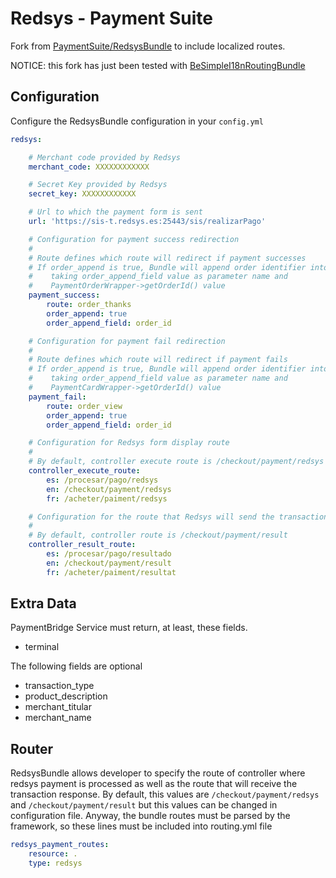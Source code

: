 Redsys - Payment Suite
=====

Fork from [PaymentSuite/RedsysBundle](https://github.com/PaymentSuite/RedsysBundle) to include localized routes.

NOTICE: this fork has just been tested with [BeSimpleI18nRoutingBundle](https://github.com/BeSimple/BeSimpleI18nRoutingBundle)

Configuration
-----

Configure the RedsysBundle configuration in your `config.yml`

``` yml
redsys:

    # Merchant code provided by Redsys
    merchant_code: XXXXXXXXXXXX

    # Secret Key provided by Redsys
    secret_key: XXXXXXXXXXXX

    # Url to which the payment form is sent
    url: 'https://sis-t.redsys.es:25443/sis/realizarPago'

    # Configuration for payment success redirection
    #
    # Route defines which route will redirect if payment successes
    # If order_append is true, Bundle will append order identifier into route
    #    taking order_append_field value as parameter name and
    #    PaymentOrderWrapper->getOrderId() value
    payment_success:
        route: order_thanks
        order_append: true
        order_append_field: order_id

    # Configuration for payment fail redirection
    #
    # Route defines which route will redirect if payment fails
    # If order_append is true, Bundle will append order identifier into route
    #    taking order_append_field value as parameter name and
    #    PaymentCardWrapper->getOrderId() value
    payment_fail:
        route: order_view
        order_append: true
        order_append_field: order_id

    # Configuration for Redsys form display route
    #
    # By default, controller execute route is /checkout/payment/redsys
    controller_execute_route:
        es: /procesar/pago/redsys
        en: /checkout/payment/redsys
        fr: /acheter/paiment/redsys

    # Configuration for the route that Redsys will send the transaction result request to
    #
    # By default, controller route is /checkout/payment/result
    controller_result_route:
        es: /procesar/pago/resultado
        en: /checkout/payment/result
        fr: /acheter/paiment/resultat

```

Extra Data
-----

PaymentBridge Service must return, at least, these fields.

* terminal

The following fields are optional

* transaction_type
* product_description
* merchant_titular
* merchant_name

Router
-----

RedsysBundle allows developer to specify the route of controller where redsys
payment is processed as well as the route that will receive the transaction response.
By default, this values are  `/checkout/payment/redsys` and `/checkout/payment/result` but this values can be
changed in configuration file.
Anyway, the bundle routes must be parsed by the framework, so these lines must
be included into routing.yml file

``` yml
redsys_payment_routes:
    resource: .
    type: redsys
```
